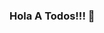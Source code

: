 ### Hola A Todos!!! 👋

<!--
**tatevalenz/tatevalenz** is a ✨ _special_ ✨ repository because its `README.md` (this file) appears on your GitHub profile.


Skills:
[![Java](https://img.shields.io/badge/Java-fd7e14?style=for-the-badge&logo=#007396)]()
